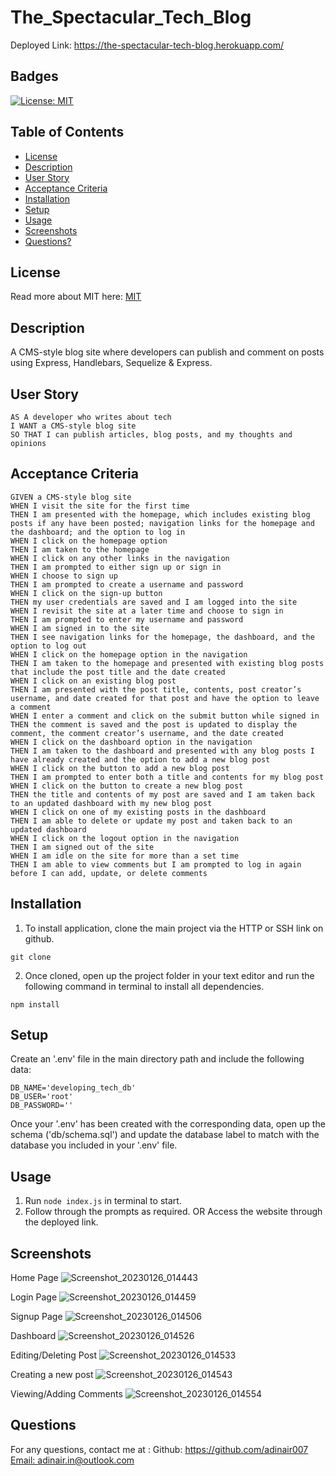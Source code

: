 # The_Spectacular_Tech_Blog

Deployed Link: https://the-spectacular-tech-blog.herokuapp.com/


## Badges
  [![License: MIT](https://img.shields.io/badge/License-MIT-yellow.svg)](https://opensource.org/licenses/MIT)


## Table of Contents
  * [License](#license)
  * [Description](#description)
  * [User Story](#user-story)
  * [Acceptance Criteria](#user-story)
  * [Installation](#installation)
  * [Setup](#setup)
  * [Usage](#usage)
  * [Screenshots](#screenshots)
  * [Questions?](#questions)


## License
  Read more about MIT here:
  [MIT](https://opensource.org/licenses/MIT)


## Description
  A CMS-style blog site  where developers can publish and comment on posts using Express, Handlebars, Sequelize &amp; Express.


## User Story
    AS A developer who writes about tech
    I WANT a CMS-style blog site
    SO THAT I can publish articles, blog posts, and my thoughts and opinions


## Acceptance Criteria 
    GIVEN a CMS-style blog site
    WHEN I visit the site for the first time
    THEN I am presented with the homepage, which includes existing blog posts if any have been posted; navigation links for the homepage and the dashboard; and the option to log in
    WHEN I click on the homepage option
    THEN I am taken to the homepage
    WHEN I click on any other links in the navigation
    THEN I am prompted to either sign up or sign in
    WHEN I choose to sign up
    THEN I am prompted to create a username and password
    WHEN I click on the sign-up button
    THEN my user credentials are saved and I am logged into the site
    WHEN I revisit the site at a later time and choose to sign in
    THEN I am prompted to enter my username and password
    WHEN I am signed in to the site
    THEN I see navigation links for the homepage, the dashboard, and the option to log out
    WHEN I click on the homepage option in the navigation
    THEN I am taken to the homepage and presented with existing blog posts that include the post title and the date created
    WHEN I click on an existing blog post
    THEN I am presented with the post title, contents, post creator’s username, and date created for that post and have the option to leave a comment
    WHEN I enter a comment and click on the submit button while signed in
    THEN the comment is saved and the post is updated to display the comment, the comment creator’s username, and the date created
    WHEN I click on the dashboard option in the navigation
    THEN I am taken to the dashboard and presented with any blog posts I have already created and the option to add a new blog post
    WHEN I click on the button to add a new blog post
    THEN I am prompted to enter both a title and contents for my blog post
    WHEN I click on the button to create a new blog post
    THEN the title and contents of my post are saved and I am taken back to an updated dashboard with my new blog post
    WHEN I click on one of my existing posts in the dashboard
    THEN I am able to delete or update my post and taken back to an updated dashboard
    WHEN I click on the logout option in the navigation
    THEN I am signed out of the site
    WHEN I am idle on the site for more than a set time
    THEN I am able to view comments but I am prompted to log in again before I can add, update, or delete comments


## Installation
  1. To install application, clone the main project via the HTTP or SSH link on github.

```
git clone
```

2. Once cloned, open up the project folder in your text editor and run the following command in terminal to install all dependencies.

```
npm install
```


## Setup
Create an '.env' file in the main directory path and include the following data:

```
DB_NAME='developing_tech_db'
DB_USER='root'
DB_PASSWORD=''
```

Once your '.env' has been created with the corresponding data, open up the schema ('db/schema.sql') and update the database label to match with the database you included in your '.env' file.


## Usage
  1. Run `node index.js` in terminal to start. 
  2. Follow through the prompts as required. 
  OR
  Access the website through the deployed link.


## Screenshots
Home Page
![Screenshot_20230126_014443](https://user-images.githubusercontent.com/112667543/214782633-40d829d6-56d6-4af4-8c23-77e4ebc7a2af.png)

Login Page
![Screenshot_20230126_014459](https://user-images.githubusercontent.com/112667543/214782653-e9c79736-4d69-43f6-829a-0f2780871da3.png)

Signup Page
![Screenshot_20230126_014506](https://user-images.githubusercontent.com/112667543/214782680-6e897b11-8a48-4d1c-897b-7c6431f305ad.png)

Dashboard
![Screenshot_20230126_014526](https://user-images.githubusercontent.com/112667543/214782696-e8d76ce9-b91c-46da-8b99-f2119134b057.png)

Editing/Deleting Post
![Screenshot_20230126_014533](https://user-images.githubusercontent.com/112667543/214782701-ee186be3-8185-442c-a2de-ce2c037bd030.png)

Creating a new post
![Screenshot_20230126_014543](https://user-images.githubusercontent.com/112667543/214782706-c1ed49cb-5142-417d-9b26-91bf33e0563a.png)

Viewing/Adding Comments
![Screenshot_20230126_014554](https://user-images.githubusercontent.com/112667543/214782722-39993320-4443-442e-92a5-18074f755546.png)

## Questions
  For any questions, contact me at :
    Github: https://github.com/adinair007
    [Email: adinair.in@outlook.com](mailto:adinair.in@outlook.com)

